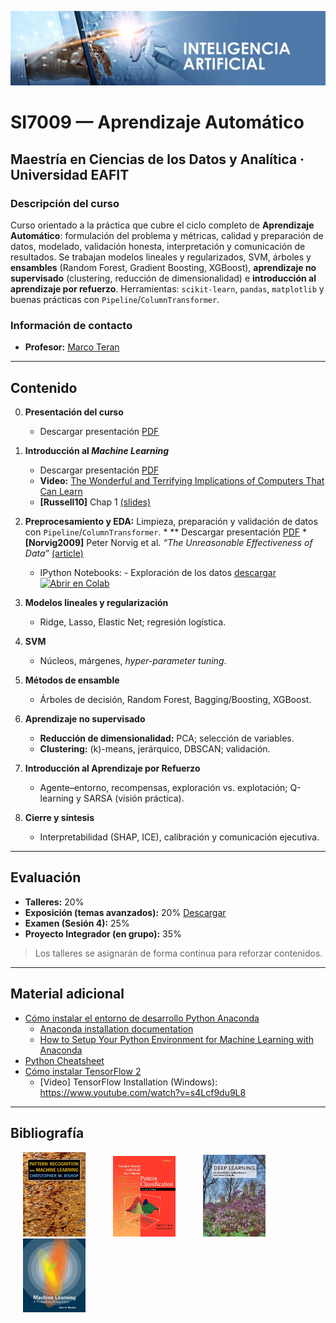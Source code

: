 [![banner](/_assets/pics/bannerAI.jpg)](https://github.com/marcoteran/ml)

# SI7009 — Aprendizaje Automático
## Maestría en Ciencias de los Datos y Analítica · Universidad EAFIT

### Descripción del curso
Curso orientado a la práctica que cubre el ciclo completo de **Aprendizaje Automático**: formulación del problema y métricas, calidad y preparación de datos, modelado, validación honesta, interpretación y comunicación de resultados. Se trabajan modelos lineales y regularizados, SVM, árboles y **ensambles** (Random Forest, Gradient Boosting, XGBoost), **aprendizaje no supervisado** (clustering, reducción de dimensionalidad) e **introducción al aprendizaje por refuerzo**. Herramientas: `scikit-learn`, `pandas`, `matplotlib` y buenas prácticas con `Pipeline`/`ColumnTransformer`.

### Información de contacto
* **Profesor:** [Marco Teran](https://marcoteran.github.io/)

---

## Contenido
0. **Presentación del curso**
   * Descargar presentación [PDF](https://github.com/marcoteran/ml/raw/master/lectures/00_machinelearning_syllabus.pdf)

1. **Introducción al *Machine Learning***
   * Descargar presentación [PDF](https://github.com/marcoteran/ml/raw/master/lectures/01_machinelearning_introductiontomachinelearning.pdf)
   * **Video:** [The Wonderful and Terrifying Implications of Computers That Can Learn](https://www.ted.com/talks/jeremy_howard_the_wonderful_and_terrifying_implications_of_computers_that_can_learn)
   * **[Russell10]** Chap 1 [(slides)](http://aima.eecs.berkeley.edu/slides-pdf/chapter01.pdf)

2. **Preprocesamiento y EDA:** Limpieza, preparación y validación de datos con `Pipeline`/`ColumnTransformer`.
		* ** Descargar presentación [PDF](https://github.com/marcoteran/ml/raw/master/lectures/02_machinelearning_dataexploration.pdf)
		* **[Norvig2009]** Peter Norvig et al. *“The Unreasonable Effectiveness of Data”* [(article)](https://static.googleusercontent.com/media/research.google.com/es//pubs/archive/35179.pdf)
  	* IPython Notebooks:
			- Exploración de los datos [descargar](https://github.com/marcoteran/ml/blob/master/notebooks/ml_machinelearninglandscape.ipynb)
			[![Abrir en Colab](https://colab.research.google.com/assets/colab-badge.svg)](https://colab.research.google.com/github/marcoteran/ml/blob/master/notebooks/ml_machinelearninglandscape.ipynb)

3. **Modelos lineales y regularización**
   * Ridge, Lasso, Elastic Net; regresión logística.

4. **SVM**  
   * Núcleos, márgenes, *hyper-parameter tuning*.

5. **Métodos de ensamble**
   * Árboles de decisión, Random Forest, Bagging/Boosting, XGBoost.

6. **Aprendizaje no supervisado**
   * **Reducción de dimensionalidad:** PCA; selección de variables.  
   * **Clustering:** \(k\)-means, jerárquico, DBSCAN; validación.

7. **Introducción al Aprendizaje por Refuerzo**
   * Agente–entorno, recompensas, exploración vs. explotación; Q-learning y SARSA (visión práctica).

8. **Cierre y síntesis**
   * Interpretabilidad (SHAP, ICE), calibración y comunicación ejecutiva.

---

## Evaluación
- **Talleres:** 20%  
- **Exposición (temas avanzados):** 20% [Descargar](https://github.com/marcoteran/ml/raw/master/homeworks/ml_presentations.pdf)
- **Examen (Sesión 4):** 25%  
- **Proyecto Integrador (en grupo):** 35%

> Los talleres se asignarán de forma continua para reforzar contenidos.

---

## Material adicional
* [Cómo instalar el entorno de desarrollo Python Anaconda](https://github.com/marcoteran/ml/raw/master/aditionalmaterial/documentation/instalarPython_Anaconda.pdf)
  * [Anaconda installation documentation](https://docs.anaconda.com/anaconda/install/windows/)
  * [How to Setup Your Python Environment for Machine Learning with Anaconda](https://machinelearningmastery.com/setup-python-environment-machine-learning-deep-learning-anaconda/)
* [Python Cheatsheet](https://github.com/marcoteran/ml/raw/master/aditionalmaterial/cheatsheetsandinfographics/pythoncheatsheets.pdf)
* [Cómo instalar TensorFlow 2](https://www.tensorflow.org/install?hl=es-419)
  * [Video] TensorFlow Installation (Windows): https://www.youtube.com/watch?v=s4Lcf9du9L8

---
## Bibliografía

<p float="left">

[<img src="/_assets/pics/BishopPattern Recognition.jpg" width="100" alt="Christopher M. Bishop - Pattern Recognition and Machine Learning" title="Christopher M. Bishop - Pattern Recognition and Machine Learning" hspace="20">](https://github.com/marcoteran/deeplearningmodule/raw/main/aditionalmaterial/books/Christopher%20M.%20Bishop%20-%20Pattern%20Recognition%20and%20Machine%20Learning.pdf)
[<img src="/_assets/pics/DudaPatternclassification.jpg" width="100" alt="Richard O. Duda - Pattern classification" title="Richard O. Duda - Pattern classification" hspace="20">](https://github.com/marcoteran/deeplearningmodule/raw/main/aditionalmaterial/books/Richard%20O.%20Duda%20-%20Pattern%20classification.pdf)
[<img src="/_assets/pics/IanGoodfellowDeepLearning.jpg" width="100" alt="Ian Goodfellow - Deep Learning" title="Ian Goodfellow - Deep Learning" hspace="20">](https://github.com/marcoteran/deeplearningmodule/raw/main/aditionalmaterial/books/Ian%20Goodfellow%20-%20Deep%20Learning.pdf)
[<img src="/_assets/pics/MurphyMachine Learning.jpg" width="100" alt="Kevin P. Murphy - Machine Learning_ A Probabilistic Perspective" title="Kevin P. Murphy - Machine Learning_ A Probabilistic Perspective" hspace="20">](https://github.com/marcoteran/deeplearningmodule/raw/main/aditionalmaterial/books/Kevin%20P.%20Murphy%20-%20Machine%20Learning_%20A%20Probabilistic%20Perspective.pdf)
</p>
